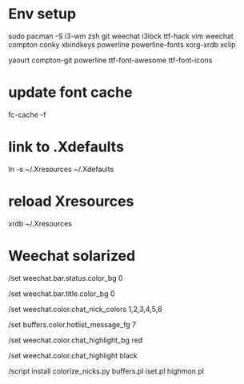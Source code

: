 # Env setup
sudo pacman -S i3-wm zsh git weechat i3lock ttf-hack vim weechat compton conky xbindkeys powerline powerline-fonts xorg-xrdb xclip 

yaourt compton-git powerline ttf-font-awesome ttf-font-icons

# update font cache
fc-cache -f

# link to .Xdefaults
ln -s ~/.Xresources ~/.Xdefaults

# reload Xresources
xrdb ~/.Xresources

# Weechat solarized
/set weechat.bar.status.color_bg 0

/set weechat.bar.title.color_bg 0

/set weechat.color.chat_nick_colors 1,2,3,4,5,6

/set buffers.color.hotlist_message_fg 7

/set weechat.color.chat_highlight_bg red

/set weechat.color.chat_highlight black

/script install colorize_nicks.py buffers.pl iset.pl highmon.pl
